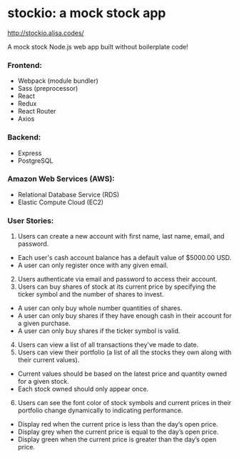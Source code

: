 # stockio: a mock stock app
http://stockio.alisa.codes/

A mock stock Node.js web app built without boilerplate code!
### Frontend:
- Webpack (module bundler)
- Sass (preprocessor)
- React
- Redux
- React Router
- Axios
### Backend:
- Express
- PostgreSQL
### Amazon Web Services (AWS):
- Relational Database Service (RDS)
- Elastic Compute Cloud (EC2)

### User Stories:
1. Users can create a new account with first name, last name, email, and password.
- Each user's cash account balance has a default value of $5000.00 USD.
- A user can only register once with any given email.
2. Users authenticate via email and password to access their account.
3. Users can buy shares of stock at its current price by specifying the ticker symbol and the number of shares to invest.
- A user can only buy whole number quantities of shares.
- A user can only buy shares if they have enough cash in their account for a given purchase.
- A user can only buy shares if the ticker symbol is valid.
4. Users can view a list of all transactions they've made to date.
5. Users can view their portfolio (a list of all the stocks they own along with their current values).
- Current values should be based on the latest price and quantity owned for a given stock.
- Each stock owned should only appear once.
6. Users can see the font color of stock symbols and current prices in their portfolio change dynamically to indicating performance.
- Display red when the current price is less than the day’s open price.
- Display grey when the current price is equal to the day’s open price.
- Display green when the current price is greater than the day’s open price.
